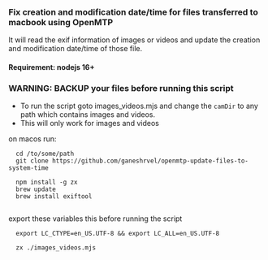 ### Fix creation and modification date/time for files transferred to macbook using OpenMTP
It will read the exif information of images or videos and update the creation and modification date/time of those file.

#### Requirement: nodejs 16+

### WARNING: BACKUP your files before running this script
 - To run the script goto images_videos.mjs and change the `camDir` to any path which contains images and videos.
 - This will only work for images and videos

on macos run:
```shell
  cd /to/some/path
  git clone https://github.com/ganeshrvel/openmtp-update-files-to-system-time
  
  npm install -g zx
  brew update
  brew install exiftool
 
 ```

export these variables this before running the script
```shell
  export LC_CTYPE=en_US.UTF-8 && export LC_ALL=en_US.UTF-8
```

```shell
  zx ./images_videos.mjs
```
